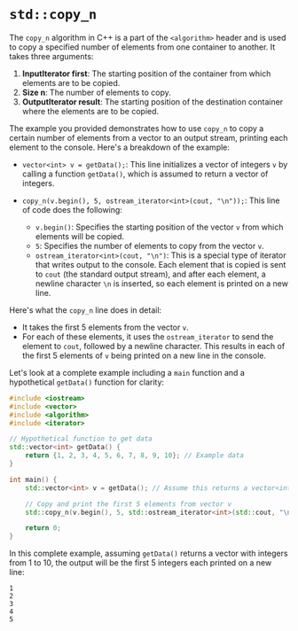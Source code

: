 # `std::copy_n`

The `copy_n` algorithm in C++ is a part of the `<algorithm>` header and is used to copy a specified number of elements from one container to another. It takes three arguments:

1. **InputIterator first**: The starting position of the container from which elements are to be copied.
2. **Size n**: The number of elements to copy.
3. **OutputIterator result**: The starting position of the destination container where the elements are to be copied.

The example you provided demonstrates how to use `copy_n` to copy a certain number of elements from a vector to an output stream, printing each element to the console. Here's a breakdown of the example:

- `vector<int> v = getData();`: This line initializes a vector of integers `v` by calling a function `getData()`, which is assumed to return a vector of integers.

- `copy_n(v.begin(), 5, ostream_iterator<int>(cout, "\n"));`: This line of code does the following:
  - `v.begin()`: Specifies the starting position of the vector `v` from which elements will be copied.
  - `5`: Specifies the number of elements to copy from the vector `v`.
  - `ostream_iterator<int>(cout, "\n")`: This is a special type of iterator that writes output to the console. Each element that is copied is sent to `cout` (the standard output stream), and after each element, a newline character `\n` is inserted, so each element is printed on a new line.

Here's what the `copy_n` line does in detail:
- It takes the first 5 elements from the vector `v`.
- For each of these elements, it uses the `ostream_iterator` to send the element to `cout`, followed by a newline character. This results in each of the first 5 elements of `v` being printed on a new line in the console.

Let's look at a complete example including a `main` function and a hypothetical `getData()` function for clarity:

```cpp
#include <iostream>
#include <vector>
#include <algorithm>
#include <iterator>

// Hypothetical function to get data
std::vector<int> getData() {
    return {1, 2, 3, 4, 5, 6, 7, 8, 9, 10}; // Example data
}

int main() {
    std::vector<int> v = getData(); // Assume this returns a vector<int>

    // Copy and print the first 5 elements from vector v
    std::copy_n(v.begin(), 5, std::ostream_iterator<int>(std::cout, "\n"));

    return 0;
}
```

In this complete example, assuming `getData()` returns a vector with integers from 1 to 10, the output will be the first 5 integers each printed on a new line:

```
1
2
3
4
5
```